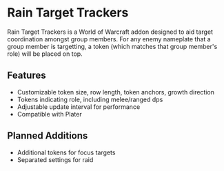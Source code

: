 # Rain Target Trackers

Rain Target Trackers is a World of Warcraft addon designed to aid target coordination amongst group members. For any enemy nameplate that a group member is targetting, a token (which matches that group member's role) will be placed on top.

## Features

 - Customizable token size, row length, token anchors, growth direction
 - Tokens indicating role, including melee/ranged dps
 - Adjustable update interval for performance
 - Compatible with Plater

## Planned Additions

 - Additional tokens for focus targets
 - Separated settings for raid
